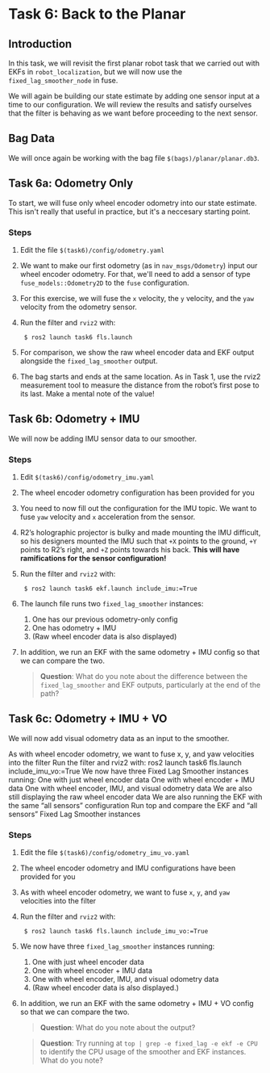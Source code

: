# Task 6: Back to the Planar

## Introduction

In this task, we will revisit the first planar robot task that we carried out with EKFs in `robot_localization`, but we will now use the `fixed_lag_smoother_node` in fuse.

We will again be building our state estimate by adding one sensor input at a time to our configuration. We will review the results and satisfy ourselves that the filter is behaving as we want before proceeding to the next sensor.

## Bag Data

We will once again be working with the bag file `$(bags)/planar/planar.db3`.

## Task 6a: Odometry Only

To start, we will fuse only wheel encoder odometry into our state estimate. This isn't really that useful in practice, but it's a neccesary starting point.

### Steps

1. Edit the file `$(task6)/config/odometry.yaml`
1. We want to make our first odometry (as in `nav_msgs/Odometry`) input our wheel encoder odometry. For that, we'll need to add a sensor of type `fuse_models::Odometry2D` to the `fuse` configuration.
1. For this exercise, we will fuse the `x` velocity, the `y` velocity, and the `yaw` velocity from the odometry sensor.

1. Run the filter and `rviz2` with:

        $ ros2 launch task6 fls.launch

1. For comparison, we show the raw wheel encoder data and EKF output alongside the `fixed_lag_smoother` output.
1. The bag starts and ends at the same location. As in Task 1, use the rviz2 measurement tool to measure the distance from the robot’s first pose to its last. Make a mental note of the value!

## Task 6b: Odometry + IMU

We will now be adding IMU sensor data to our smoother.

### Steps

1. Edit `$(task6)/config/odometry_imu.yaml`
1. The wheel encoder odometry configuration has been provided for you
1. You need to now fill out the configuration for the IMU topic. We want to fuse `yaw` velocity and `x` acceleration from the sensor.
1. R2’s holographic projector is bulky and made mounting the IMU difficult, so his designers mounted the IMU such that `+X` points to the ground, `+Y` points to R2’s right, and `+Z` points towards his back. **This will have ramifications for the sensor configuration!**

1. Run the filter and `rviz2` with:

        $ ros2 launch task6 ekf.launch include_imu:=True

1. The launch file runs two `fixed_lag_smoother` instances:
    1. One has our previous odometry-only config
    1. One has odometry + IMU
    1. (Raw wheel encoder data is also displayed)
    
1. In addition, we run an EKF with the same odometry + IMU config so that we can compare the two.

    > **Question**: What do you note about the difference between the `fixed_lag_smoother` and EKF outputs, particularly at the end of the path?

## Task 6c: Odometry + IMU + VO

We will now add visual odometry data as an input to the smoother.

As with wheel encoder odometry, we want to fuse x, y, and yaw velocities into the filter
Run the filter and rviz2 with:
ros2 launch task6 fls.launch include_imu_vo:=True
We now have three Fixed Lag Smoother instances running:
One with just wheel encoder data
One with wheel encoder + IMU data
One with wheel encoder, IMU, and visual odometry data
We are also still displaying the raw wheel encoder data
We are also running the EKF with the same “all sensors” configuration
Run top and compare the EKF and “all sensors” Fixed Lag Smoother instances

### Steps

1. Edit the file `$(task6)/config/odometry_imu_vo.yaml`
1. The wheel encoder odometry and IMU configurations have been provided for you
1. As with wheel encoder odometry, we want to fuse `x`, `y`, and `yaw` velocities into the filter
1. Run the filter and `rviz2` with:

        $ ros2 launch task6 fls.launch include_imu_vo:=True

1. We now have three `fixed_lag_smoother` instances running:
    1. One with just wheel encoder data
    1. One with wheel encoder + IMU data
    1. One with wheel encoder, IMU, and visual odometry data
    1. (Raw wheel encoder data is also displayed.)

1. In addition, we run an EKF with the same odometry + IMU + VO config so that we can compare the two.

    > **Question**: What do you note about the output?  

    > **Question**: Try running at `top | grep -e fixed_lag -e ekf -e CPU` to identify the CPU usage of the smoother and EKF instances. What do you note?
